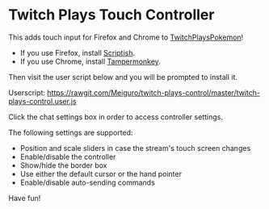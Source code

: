 Twitch Plays Touch Controller
====================

This adds touch input for Firefox and Chrome to [TwitchPlaysPokemon](http://www.twitch.tv/twitchplayspokemon)!

- If you use Firefox, install [Scriptish](https://addons.mozilla.org/en-US/firefox/addon/scriptish/).
- If you use Chrome, install [Tampermonkey](https://chrome.google.com/webstore/detail/dhdgffkkebhmkfjojejmpbldmpobfkfo).

Then visit the user script below and you will be prompted to install it.

Userscript: https://rawgit.com/Meiguro/twitch-plays-control/master/twitch-plays-control.user.js

Click the chat settings box in order to access controller settings.

The following settings are supported:

- Position and scale sliders in case the stream's touch screen changes
- Enable/disable the controller
- Show/hide the border box
- Use either the default cursor or the hand pointer
- Enable/disable auto-sending commands

Have fun!
